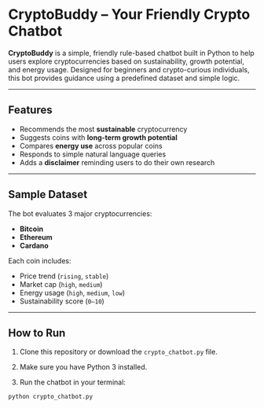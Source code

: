 # CryptoBuddy – Your Friendly Crypto Chatbot

**CryptoBuddy** is a simple, friendly rule-based chatbot built in Python to help users explore cryptocurrencies based on sustainability, growth potential, and energy usage. Designed for beginners and crypto-curious individuals, this bot provides guidance using a predefined dataset and simple logic.

---

## Features

 - Recommends the most **sustainable** cryptocurrency
  - Suggests coins with **long-term growth potential**
  - Compares **energy use** across popular coins
  - Responds to simple natural language queries
  - Adds a **disclaimer** reminding users to do their own research

---

## Sample Dataset

The bot evaluates 3 major cryptocurrencies:

- **Bitcoin**
- **Ethereum**
- **Cardano**

Each coin includes:
- Price trend (`rising`, `stable`)
- Market cap (`high`, `medium`)
- Energy usage (`high`, `medium`, `low`)
- Sustainability score (`0–10`)

---

## How to Run

1. Clone this repository or download the `crypto_chatbot.py` file.

2. Make sure you have Python 3 installed.

3. Run the chatbot in your terminal:

```bash
python crypto_chatbot.py
